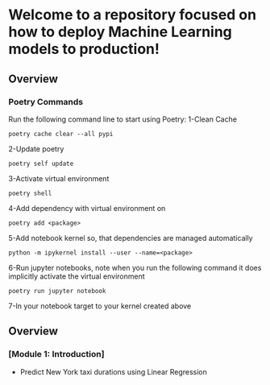 # Welcome to a repository focused on how to deploy Machine Learning models to production!
## Overview

### Poetry Commands
Run the following command line to start using Poetry:
1-Clean Cache
```commandline
poetry cache clear --all pypi
```
2-Update poetry
```commandline
poetry self update
```
3-Activate virtual environment
```commandline
poetry shell
```
4-Add dependency with virtual environment on
```commandline
poetry add <package>
```
5-Add notebook kernel so, that dependencies are managed automatically
```commandline
python -m ipykernel install --user --name=<package>
```
6-Run jupyter notebooks, note when you run the following command it does implicitly activate the virtual environment
```commandline
poetry run jupyter notebook
```
7-In your notebook target to your kernel created above



## Overview
### [Module 1: Introduction]
- Predict New York taxi durations using Linear Regression
